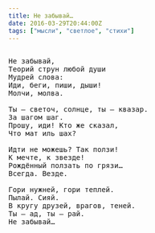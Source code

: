 ```yaml
---
title: Не забывай…
date: 2016-03-29T20:44:00Z
tags: ["мысли", "светлое", "стихи"]
---
```


<pre>

Не забывай,
Теорий струн любой души
Мудрей слова:
Иди, беги, пиши, дыши!
Молчи, молва.

Ты – светоч, солнце, ты – квазар.
За шагом шаг.
Прошу, иди! Кто же сказал,
Что мат иль шах?

Идти не можешь? Так ползи!
К мечте, к звезде!
Рождённый ползать по грязи…
Всегда. Везде.

Гори нужней, гори теплей.
Пылай. Сияй.
В кругу друзей, врагов, теней.
Ты – ад, ты – рай.
Не забывай…



</pre>